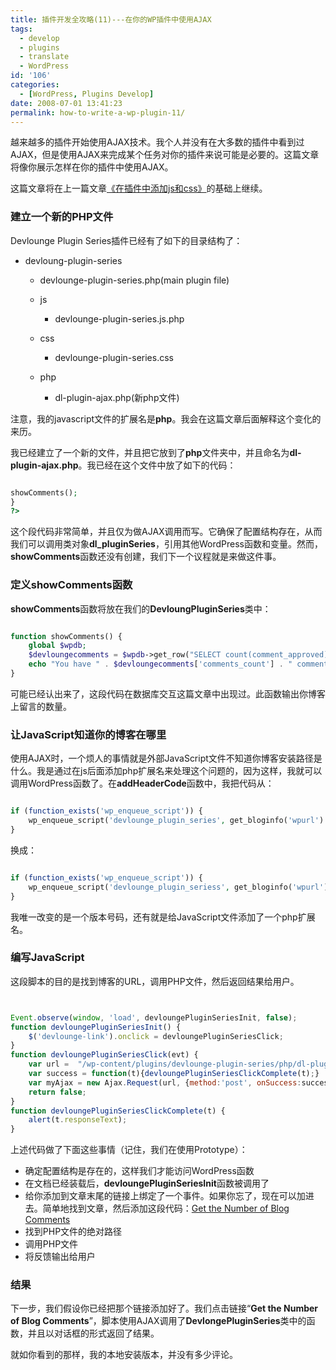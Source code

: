 ```yaml
---
title: 插件开发全攻略(11)---在你的WP插件中使用AJAX
tags:
  - develop
  - plugins
  - translate
  - WordPress
id: '106'
categories:
  - [WordPress, Plugins Develop]
date: 2008-07-01 13:41:23
permalink: how-to-write-a-wp-plugin-11/
---
```


越来越多的插件开始使用AJAX技术。我个人并没有在大多数的插件中看到过AJAX，但是使用AJAX来完成某个任务对你的插件来说可能是必要的。这篇文章将像你展示怎样在你的插件中使用AJAX。

这篇文章将在上一篇文章[《在插件中添加js和css》](http://sexywp.com/how-to-write-a-wp-plugin-09.htm)的基础上继续。
<!-- more -->
### 建立一个新的PHP文件

Devlounge Plugin Series插件已经有了如下的目录结构了：

*   devloung-plugin-series
    
    *   devlounge-plugin-series.php(main plugin file)
    *   js
        
        *   devlounge-plugin-series.js.php
        
    *   css
        
        *   devlounge-plugin-series.css
        
    *   php
        
        *   dl-plugin-ajax.php(新php文件)
        
    

注意，我的javascript文件的扩展名是**php**。我会在这篇文章后面解释这个变化的来历。

我已经建立了一个新的文件，并且把它放到了**php**文件夹中，并且命名为**dl-plugin-ajax.php**。我已经在这个文件中放了如下的代码：

```php

showComments();
}
?>

```

这个段代码非常简单，并且仅为做AJAX调用而写。它确保了配置结构存在，从而我们可以调用类对象**dl_pluginSeries**，引用其他WordPress函数和变量。然而，**showComments**函数还没有创建，我们下一个议程就是来做这件事。

### 定义showComments函数

**showComments**函数将放在我们的**DevloungPluginSeries**类中：

```php

function showComments() {
    global $wpdb;
    $devloungecomments = $wpdb->get_row("SELECT count(comment_approved) comments_count FROM $wpdb->comments where comment_approved = '1' group by comment_approved", ARRAY_A);
    echo "You have " . $devloungecomments['comments_count'] . " comments on your blog";
}

```

可能已经认出来了，这段代码在数据库交互这篇文章中出现过。此函数输出你博客上留言的数量。

### 让JavaScript知道你的博客在哪里

使用AJAX时，一个烦人的事情就是外部JavaScript文件不知道你博客安装路径是什么。我是通过在js后面添加php扩展名来处理这个问题的，因为这样，我就可以调用WordPress函数了。在**addHeaderCode**函数中，我把代码从：

```php

if (function_exists('wp_enqueue_script')) {
    wp_enqueue_script('devlounge_plugin_series', get_bloginfo('wpurl') . '/wp-content/plugins/devlounge-plugin-series/js/devlounge-plugin-series.js', array('prototype'), '0.1');
}

```

换成：

```php

if (function_exists('wp_enqueue_script')) {
    wp_enqueue_script('devlounge_plugin_seriess', get_bloginfo('wpurl') . '/wp-content/plugins/devlounge-plugin-series/js/devlounge-plugin-series.js.php', array('prototype'), '0.3');
}

```

我唯一改变的是一个版本号码，还有就是给JavaScript文件添加了一个php扩展名。

### 编写JavaScript

这段脚本的目的是找到博客的URL，调用PHP文件，然后返回结果给用户。

```javascript


Event.observe(window, 'load', devloungePluginSeriesInit, false);
function devloungePluginSeriesInit() {
    $('devlounge-link').onclick = devloungePluginSeriesClick;
}
function devloungePluginSeriesClick(evt) {
    var url =  "/wp-content/plugins/devlounge-plugin-series/php/dl-plugin-ajax.php";
    var success = function(t){devloungePluginSeriesClickComplete(t);}
    var myAjax = new Ajax.Request(url, {method:'post', onSuccess:success});
    return false;
}
function devloungePluginSeriesClickComplete(t) {
    alert(t.responseText); 
}

```

上述代码做了下面这些事情（记住，我们在使用Prototype）：

*   确定配置结构是存在的，这样我们才能访问WordPress函数
*   在文档已经装载后，**devloungePluginSeriesInit**函数被调用了
*   给你添加到文章末尾的链接上绑定了一个事件。如果你忘了，现在可以加进去。简单地找到文章，然后添加这段代码：<a href="#" id="devlounge-link">Get the Number of Blog Comments</a>
*   找到PHP文件的绝对路径
*   调用PHP文件
*   将反馈输出给用户

### 结果

下一步，我们假设你已经把那个链接添加好了。我们点击链接“**Get the Number of Blog Comments**”，脚本使用AJAX调用了**DevlongePluginSeries**类中的函数，并且以对话框的形式返回了结果。

就如你看到的那样，我的本地安装版本，并没有多少评论。